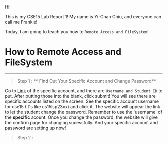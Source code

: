 Hi!

This is my CSE15 Lab Report 1! My name is Yi-Chan Chiu, and everyone can call me Frankie!

Today, I am going to teach you how to `Remote Access and FileSystem`!

# How to Remote Access and FileSystem
--------------------------------------
> Step 1 : ** Find Out Your Specific Account and Change Password**

Go to [Link](https://sdacs.ucsd.edu/~icc/index.php) of the specific account, and there are `Username and Student ID` to put. After putting those into the blank, click submit! 
You will see there are specific accounts listed on the screen. See the specific account username for cse15 (It's like cs15lsp23xx) and click it. The website will
appear the link to let the student change the password. Remember to use the 'username' of the **specific** acount. Once you change the password, the website will
give the confirm page for changing sucessfully. And your specific account and password are setting up now!

> Step 2 :
